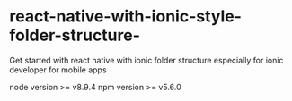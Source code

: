 # react-native-with-ionic-style-folder-structure-
Get started with react native with ionic folder structure especially for ionic developer for mobile apps

  node version >=  v8.9.4
  npm version >=  v5.6.0
  
